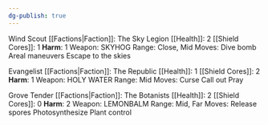 ```yaml
---
dg-publish: true
---
```

Wind Scout
	[[Factions|Faction]]: The Sky Legion
	[[Health]]: 2
		[[Shield Cores]]: 1
	**Harm**: 1
		Weapon: SKYHOG
		Range: Close, Mid
	Moves:
		Dive bomb
		Areal maneuvers
		Escape to the skies

Evangelist
	[[Factions|Faction]]: The Republic
	[[Health]]: 1
		[[Shield Cores]]: 2
	**Harm**: 1
		Weapon: HOLY WATER
		Range: Mid
	Moves:
		Curse
		Call out
		Pray

Grove Tender
	[[Factions|Faction]]: The Botanists
	[[Health]]: 2
		[[Shield Cores]]: 0
	**Harm**: 2
		Weapon: LEMONBALM
		Range: Mid, Far
	Moves:
		Release spores
		Photosynthesize
		Plant control